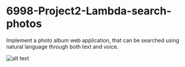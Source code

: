 # 6998-Project2-Lambda-search-photos

Implement a photo album web application, that can be searched using natural language through both text and voice. 

![alt text](http://url/to/img.png)

